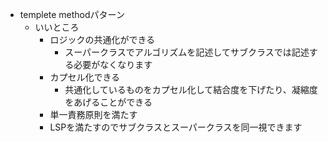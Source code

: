 - templete methodパターン
  - いいところ
    - ロジックの共通化ができる
      - スーパークラスでアルゴリズムを記述してサブクラスでは記述する必要がなくなります
    - カプセル化できる
      - 共通化しているものをカプセル化して結合度を下げたり、凝縮度をあげることができる
    - 単一責務原則を満たす
    - LSPを満たすのでサブクラスとスーパークラスを同一視できます